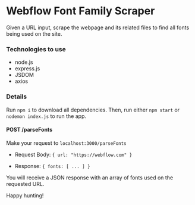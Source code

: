 # Webflow Font Family Scraper

Given a URL input, scrape the webpage and its related files to find all fonts being used on the site.

### Technologies to use

- node.js
- express.js
- JSDOM
- axios

### Details

Run `npm i` to download all dependencies. Then, run either `npm start` or `nodemon index.js` to run the app. 


#### POST /parseFonts
  Make your request to `localhost:3000/parseFonts`
  
  - Request Body: `{ url: "https://webflow.com" }`

  - Response: `{ fonts: [ ... ] }`

You will receive a JSON response with an array of fonts used on the requested URL.


Happy hunting!
